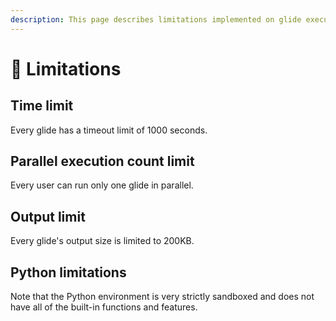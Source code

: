 ```yaml
---
description: This page describes limitations implemented on glide execution.
---
```


# 🚧 Limitations

## Time limit

Every glide has a timeout limit of 1000 seconds.

## Parallel execution count limit

Every user can run only one glide in parallel.

## Output limit

Every glide's output size is limited to 200KB.

## Python limitations

Note that the Python environment is very strictly sandboxed and does not have all of the built-in functions and features.
